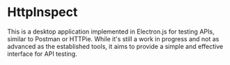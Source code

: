 ﻿# HttpInspect

This is a desktop application implemented in Electron.js for testing APIs, similar to Postman or HTTPie. While it's still a work in progress and not as advanced as the established tools, it aims to provide a simple and effective interface for API testing.
